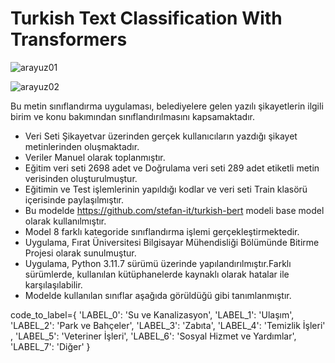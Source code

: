 # Turkish Text Classification With Transformers


![arayuz01](https://github.com/yasingunayy/TurkishTextClassificationWithTransformers_FinalProject/assets/121442500/44383ff5-9073-4a98-8941-2221198f308e)

![arayuz02](https://github.com/yasingunayy/TurkishTextClassificationWithTransformers_FinalProject/assets/121442500/f336d566-6be6-4bac-b9fd-3550840ab37d)

Bu metin sınıflandırma uygulaması, belediyelere gelen yazılı şikayetlerin ilgili birim ve konu bakımından
sınıflandırılmasını kapsamaktadır.

- Veri Seti Şikayetvar üzerinden gerçek kullanıcıların yazdığı şikayet metinlerinden oluşmaktadır.
- Veriler Manuel olarak toplanmıştır.
- Eğitim veri seti 2698 adet ve Doğrulama veri seti 289 adet etiketli metin verisinden oluşturulmuştur.
- Eğitimin ve Test işlemlerinin yapıldığı kodlar ve veri seti Train klasörü içerisinde paylaşılmıştır.
- Bu modelde https://github.com/stefan-it/turkish-bert modeli base model olarak kullanılmıştır.
- Model 8 farklı kategoride sınıflandırma işlemi gerçekleştirmektedir.
- Uygulama, Fırat Üniversitesi Bilgisayar Mühendisliği Bölümünde Bitirme Projesi olarak sunulmuştur.
- Uygulama, Python 3.11.7 sürümü üzerinde yapılandırılmıştır.Farklı sürümlerde, kullanılan kütüphanelerde kaynaklı olarak hatalar ile karşılaşılabilir.
- Modelde kullanılan sınıflar aşağıda görüldüğü gibi tanımlanmıştır.

code_to_label={
'LABEL_0': 'Su ve Kanalizasyon',
'LABEL_1': 'Ulaşım',
'LABEL_2': 'Park ve Bahçeler',
'LABEL_3': 'Zabıta',
'LABEL_4': 'Temizlik İşleri' ,
'LABEL_5': 'Veteriner İşleri',
'LABEL_6': 'Sosyal Hizmet ve Yardımlar',
'LABEL_7': 'Diğer' }
